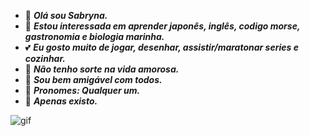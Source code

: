 - 🧨 ***Olá sou Sabryna.***
- 🎈 ***Estou interessada em aprender japonês, inglês, codigo morse, gastronomia e biologia marinha.***
- 💕 ***Eu gosto muito de jogar, desenhar, assistir/maratonar series e cozinhar.***
- 🍷  ***Não tenho sorte na vida amorosa.***
- 💖 ***Sou bem amigável com todos.***
- 💋 ***Pronomes: Qualquer um.***
- 🌹  ***Apenas existo.***

![gif](https://github.com/user-attachments/assets/05d9d065-68b8-4721-b481-9c35c00e9c69)
